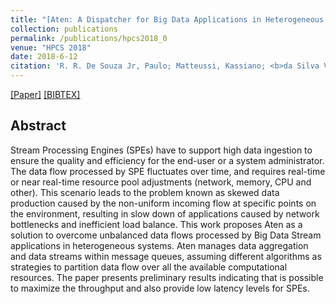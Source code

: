 ```yaml
---
title: "[Aten: A Dispatcher for Big Data Applications in Heterogeneous Systems](https://ieeexplore.ieee.org/document/8514403)"
collection: publications
permalink: /publications/hpcs2018_0
venue: "HPCS 2018"
date: 2018-6-12
citation: 'R. R. De Souza Jr, Paulo; Matteussi, Kassiano; <b>da Silva Veith, Alexandre</b>; C. S. Anjos, Julio; D. D. dos Santos, Jobe and R. Geyer, Claudio'
---
```

[[Paper]](http://aveith.github.io/files/hpcs2018_0.pdf) [[BIBTEX]](http://aveith.github.io/files/hpcs2018_0.bib)



## Abstract
Stream Processing Engines (SPEs) have to support high data ingestion to ensure the quality and efficiency for the end-user or a system administrator. The data flow processed by SPE fluctuates over time, and requires real-time or near real-time resource pool adjustments (network, memory, CPU and other). This scenario leads to the problem known as skewed data production caused by the non-uniform incoming flow at specific points on the environment, resulting in slow down of applications caused by network bottlenecks and inefficient load balance. This work proposes Aten as a solution to overcome unbalanced data flows processed by Big Data Stream applications in heterogeneous systems. Aten manages data aggregation and data streams within message queues, assuming different algorithms as strategies to partition data flow over all the available computational resources. The paper presents preliminary results indicating that is possible to maximize the throughput and also provide low latency levels for SPEs.


